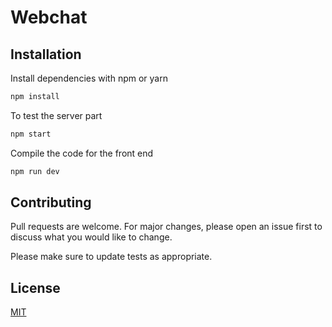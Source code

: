 # Webchat


## Installation

Install dependencies with npm or yarn

```bash
npm install
```

To test the server part 

```bash
npm start
```

Compile the code for the front end

```bash
npm run dev
```


## Contributing
Pull requests are welcome. For major changes, please open an issue first to discuss what you would like to change.

Please make sure to update tests as appropriate.

## License
[MIT](https://choosealicense.com/licenses/mit/)